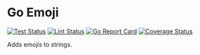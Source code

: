 # Go Emoji

[![Test Status](https://github.com/jo-hoe/goemoji/workflows/test/badge.svg)](https://github.com/jo-hoe/goemoji/actions?workflow=test)
[![Lint Status](https://github.com/jo-hoe/goemoji/workflows/lint/badge.svg)](https://github.com/jo-hoe/goemoji/actions?workflow=lint)
[![Go Report Card](https://goreportcard.com/badge/github.com/jo-hoe/goemoji)](https://goreportcard.com/report/github.com/jo-hoe/goemoji)
[![Coverage Status](https://coveralls.io/repos/github/jo-hoe/goemoji/badge.svg?branch=main)](https://coveralls.io/github/jo-hoe/goemoji?branch=main)

Adds emojis to strings.
